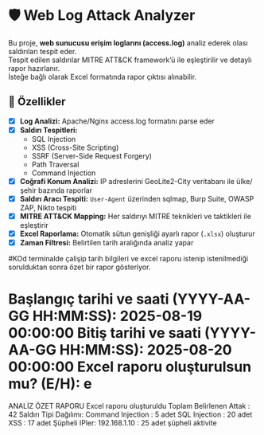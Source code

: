 # 🛡️ Web Log Attack Analyzer

Bu proje, **web sunucusu erişim loglarını (access.log)** analiz ederek olası saldırıları tespit eder.  
Tespit edilen saldırılar MITRE ATT&CK framework’ü ile eşleştirilir ve detaylı rapor hazırlanır.  
İsteğe bağlı olarak Excel formatında rapor çıktısı alınabilir.


## 🚀 Özellikler
- [x] **Log Analizi:** Apache/Nginx access.log formatını parse eder  
- [x] **Saldırı Tespitleri:**
  - SQL Injection
  - XSS (Cross-Site Scripting)
  - SSRF (Server-Side Request Forgery)
  - Path Traversal
  - Command Injection
- [x] **Coğrafi Konum Analizi:** IP adreslerini GeoLite2-City veritabanı ile ülke/şehir bazında raporlar  
- [x] **Saldırı Aracı Tespiti:** `User-Agent` üzerinden sqlmap, Burp Suite, OWASP ZAP, Nikto tespiti  
- [x] **MITRE ATT&CK Mapping:** Her saldırıyı MITRE teknikleri ve taktikleri ile eşleştirir  
- [x] **Excel Raporlama:** Otomatik sütun genişliği ayarlı rapor (`.xlsx`) oluşturur  
- [x] **Zaman Filtresi:** Belirtilen tarih aralığında analiz yapar

#KOd terminalde çalişip tarih bilgileri ve excel raporu istenip istenilmediği sorulduktan sonra özet bir rapor gösteriyor.

Başlangıç tarihi ve saati (YYYY-AA-GG HH:MM:SS): 2025-08-19 00:00:00
Bitiş tarihi ve saati (YYYY-AA-GG HH:MM:SS): 2025-08-20 00:00:00
Excel raporu oluşturulsun mu? (E/H): e
============================================================
ANALİZ ÖZET RAPORU
Excel raporu oluşturuldu
Toplam Belirlenen Attak : 42
Saldırı Tipi Dağılımı:
Command Injection : 5 adet
SQL Injection : 20 adet
XSS : 17 adet
Şüpheli IPler:
192.168.1.10 : 25 adet şüpheli aktivite

